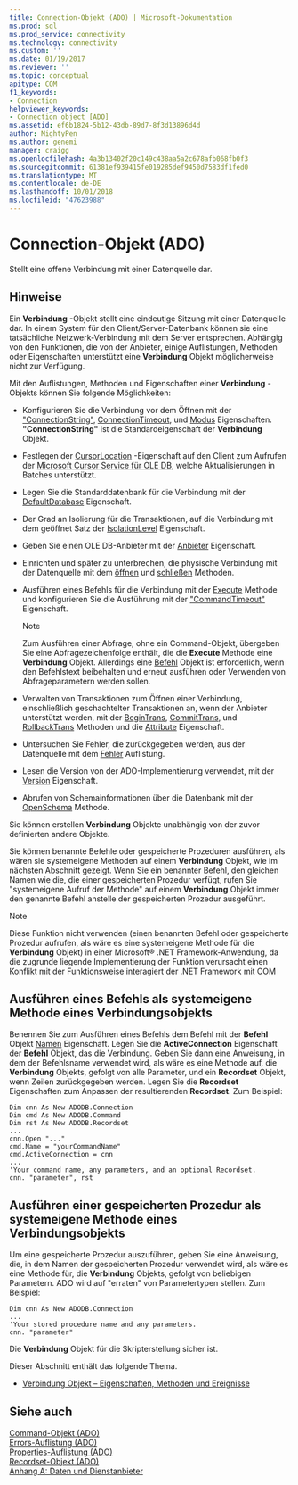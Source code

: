 ```yaml
---
title: Connection-Objekt (ADO) | Microsoft-Dokumentation
ms.prod: sql
ms.prod_service: connectivity
ms.technology: connectivity
ms.custom: ''
ms.date: 01/19/2017
ms.reviewer: ''
ms.topic: conceptual
apitype: COM
f1_keywords:
- Connection
helpviewer_keywords:
- Connection object [ADO]
ms.assetid: ef6b1824-5b12-43db-89d7-8f3d13896d4d
author: MightyPen
ms.author: genemi
manager: craigg
ms.openlocfilehash: 4a3b13402f20c149c438aa5a2c678afb068fb0f3
ms.sourcegitcommit: 61381ef939415fe019285def9450d7583df1fed0
ms.translationtype: MT
ms.contentlocale: de-DE
ms.lasthandoff: 10/01/2018
ms.locfileid: "47623988"
---
```

# <a name="connection-object-ado"></a>Connection-Objekt (ADO)
Stellt eine offene Verbindung mit einer Datenquelle dar.  
  
## <a name="remarks"></a>Hinweise  
 Ein **Verbindung** -Objekt stellt eine eindeutige Sitzung mit einer Datenquelle dar. In einem System für den Client/Server-Datenbank können sie eine tatsächliche Netzwerk-Verbindung mit dem Server entsprechen. Abhängig von den Funktionen, die von der Anbieter, einige Auflistungen, Methoden oder Eigenschaften unterstützt eine **Verbindung** Objekt möglicherweise nicht zur Verfügung.  
  
 Mit den Auflistungen, Methoden und Eigenschaften einer **Verbindung** -Objekts können Sie folgende Möglichkeiten:  
  
-   Konfigurieren Sie die Verbindung vor dem Öffnen mit der ["ConnectionString"](../../../ado/reference/ado-api/connectionstring-property-ado.md), [ConnectionTimeout](../../../ado/reference/ado-api/connectiontimeout-property-ado.md), und [Modus](../../../ado/reference/ado-api/mode-property-ado.md) Eigenschaften. **"ConnectionString"** ist die Standardeigenschaft der **Verbindung** Objekt.  
  
-   Festlegen der [CursorLocation](../../../ado/reference/ado-api/cursorlocation-property-ado.md) -Eigenschaft auf den Client zum Aufrufen der [Microsoft Cursor Service für OLE DB](../../../ado/guide/appendixes/microsoft-cursor-service-for-ole-db-ado-service-component.md), welche Aktualisierungen in Batches unterstützt.  
  
-   Legen Sie die Standarddatenbank für die Verbindung mit der [DefaultDatabase](../../../ado/reference/ado-api/defaultdatabase-property.md) Eigenschaft.  
  
-   Der Grad an Isolierung für die Transaktionen, auf die Verbindung mit dem geöffnet Satz der [IsolationLevel](../../../ado/reference/ado-api/isolationlevel-property.md) Eigenschaft.  
  
-   Geben Sie einen OLE DB-Anbieter mit der [Anbieter](../../../ado/reference/ado-api/provider-property-ado.md) Eigenschaft.  
  
-   Einrichten und später zu unterbrechen, die physische Verbindung mit der Datenquelle mit dem [öffnen](../../../ado/reference/ado-api/open-method-ado-connection.md) und [schließen](../../../ado/reference/ado-api/close-method-ado.md) Methoden.  
  
-   Ausführen eines Befehls für die Verbindung mit der [Execute](../../../ado/reference/ado-api/execute-method-ado-connection.md) Methode und konfigurieren Sie die Ausführung mit der ["CommandTimeout"](../../../ado/reference/ado-api/commandtimeout-property-ado.md) Eigenschaft.  
  
    > [!NOTE]
    >  Zum Ausführen einer Abfrage, ohne ein Command-Objekt, übergeben Sie eine Abfragezeichenfolge enthält, die die **Execute** Methode eine **Verbindung** Objekt. Allerdings eine [Befehl](../../../ado/reference/ado-api/command-object-ado.md) Objekt ist erforderlich, wenn den Befehlstext beibehalten und erneut ausführen oder Verwenden von Abfrageparametern werden sollen.  
  
-   Verwalten von Transaktionen zum Öffnen einer Verbindung, einschließlich geschachtelter Transaktionen an, wenn der Anbieter unterstützt werden, mit der [BeginTrans](../../../ado/reference/ado-api/begintrans-committrans-and-rollbacktrans-methods-ado.md), [CommitTrans](../../../ado/reference/ado-api/begintrans-committrans-and-rollbacktrans-methods-ado.md), und [RollbackTrans](../../../ado/reference/ado-api/begintrans-committrans-and-rollbacktrans-methods-ado.md) Methoden und die [Attribute](../../../ado/reference/ado-api/attributes-property-ado.md) Eigenschaft.  
  
-   Untersuchen Sie Fehler, die zurückgegeben werden, aus der Datenquelle mit dem [Fehler](../../../ado/reference/ado-api/errors-collection-ado.md) Auflistung.  
  
-   Lesen die Version von der ADO-Implementierung verwendet, mit der [Version](../../../ado/reference/ado-api/version-property-ado.md) Eigenschaft.  
  
-   Abrufen von Schemainformationen über die Datenbank mit der [OpenSchema](../../../ado/reference/ado-api/openschema-method.md) Methode.  
  
 Sie können erstellen **Verbindung** Objekte unabhängig von der zuvor definierten andere Objekte.  
  
 Sie können benannte Befehle oder gespeicherte Prozeduren ausführen, als wären sie systemeigene Methoden auf einem **Verbindung** Objekt, wie im nächsten Abschnitt gezeigt. Wenn Sie ein benannter Befehl, den gleichen Namen wie die, die einer gespeicherten Prozedur verfügt, rufen Sie "systemeigene Aufruf der Methode" auf einem **Verbindung** Objekt immer den genannte Befehl anstelle der gespeicherten Prozedur ausgeführt.  
  
> [!NOTE]
>  Diese Funktion nicht verwenden (einen benannten Befehl oder gespeicherte Prozedur aufrufen, als wäre es eine systemeigene Methode für die **Verbindung** Objekt) in einer Microsoft® .NET Framework-Anwendung, da die zugrunde liegende Implementierung der Funktion verursacht einen Konflikt mit der Funktionsweise interagiert der .NET Framework mit COM  
  
## <a name="execute-a-command-as-a-native-method-of-a-connection-object"></a>Ausführen eines Befehls als systemeigene Methode eines Verbindungsobjekts  
 Benennen Sie zum Ausführen eines Befehls dem Befehl mit der **Befehl** Objekt [Namen](../../../ado/reference/ado-api/name-property-ado.md) Eigenschaft. Legen Sie die **ActiveConnection** Eigenschaft der **Befehl** Objekt, das die Verbindung. Geben Sie dann eine Anweisung, in dem der Befehlsname verwendet wird, als wäre es eine Methode auf, die **Verbindung** Objekts, gefolgt von alle Parameter, und ein **Recordset** Objekt, wenn Zeilen zurückgegeben werden. Legen Sie die **Recordset** Eigenschaften zum Anpassen der resultierenden **Recordset**. Zum Beispiel:  
  
```  
Dim cnn As New ADODB.Connection  
Dim cmd As New ADODB.Command  
Dim rst As New ADODB.Recordset  
...  
cnn.Open "..."  
cmd.Name = "yourCommandName"  
cmd.ActiveConnection = cnn  
...  
'Your command name, any parameters, and an optional Recordset.  
cnn. "parameter", rst  
```  
  
## <a name="execute-a-stored-procedure-as-a-native-method-of-a-connection-object"></a>Ausführen einer gespeicherten Prozedur als systemeigene Methode eines Verbindungsobjekts  
 Um eine gespeicherte Prozedur auszuführen, geben Sie eine Anweisung, die, in dem Namen der gespeicherten Prozedur verwendet wird, als wäre es eine Methode für, die **Verbindung** Objekts, gefolgt von beliebigen Parametern. ADO wird auf "erraten" von Parametertypen stellen. Zum Beispiel:  
  
```  
Dim cnn As New ADODB.Connection  
...  
'Your stored procedure name and any parameters.  
cnn. "parameter"  
```  
  
 Die **Verbindung** Objekt für die Skripterstellung sicher ist.  
  
 Dieser Abschnitt enthält das folgende Thema.  
  
-   [Verbindung Objekt – Eigenschaften, Methoden und Ereignisse](../../../ado/reference/ado-api/connection-object-properties-methods-and-events.md)  
  
## <a name="see-also"></a>Siehe auch  
 [Command-Objekt (ADO)](../../../ado/reference/ado-api/command-object-ado.md)   
 [Errors-Auflistung (ADO)](../../../ado/reference/ado-api/errors-collection-ado.md)   
 [Properties-Auflistung (ADO)](../../../ado/reference/ado-api/properties-collection-ado.md)   
 [Recordset-Objekt (ADO)](../../../ado/reference/ado-api/recordset-object-ado.md)   
 [Anhang A: Daten und Dienstanbieter](../../../ado/guide/appendixes/appendix-a-providers.md)
